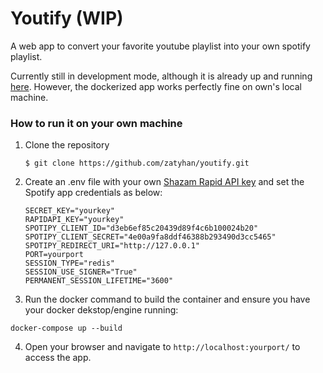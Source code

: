 # Youtify (WIP)

A web app to convert your favorite youtube playlist into your own spotify playlist. 

Currently still in development mode, although it is already up and running [here](https://youtify-740108645575.us-central1.run.app/). However, the dockerized app works perfectly fine on own's local machine. 

### How to run it on your own machine

1. Clone the repository

   ```
   $ git clone https://github.com/zatyhan/youtify.git
   ```

2. Create an .env file with your own [Shazam Rapid API key](https://rapidapi.com/apidojo/api/shazam) and set the Spotify app credentials as below: 

   ```
   SECRET_KEY="yourkey"
   RAPIDAPI_KEY="yourkey"
   SPOTIPY_CLIENT_ID="d3eb6ef85c20439d89f4c6b100024b20"
   SPOTIPY_CLIENT_SECRET="4e00a9fa8ddf46388b293490d3cc5465"
   SPOTIPY_REDIRECT_URI="http://127.0.0.1"
   PORT=yourport
   SESSION_TYPE="redis"
   SESSION_USE_SIGNER="True"
   PERMANENT_SESSION_LIFETIME="3600"
   ```

3. Run the docker command to build the container and ensure you have your docker dekstop/engine running:
```
docker-compose up --build
```
4. Open your browser and navigate to `http://localhost:yourport/` to access the app.